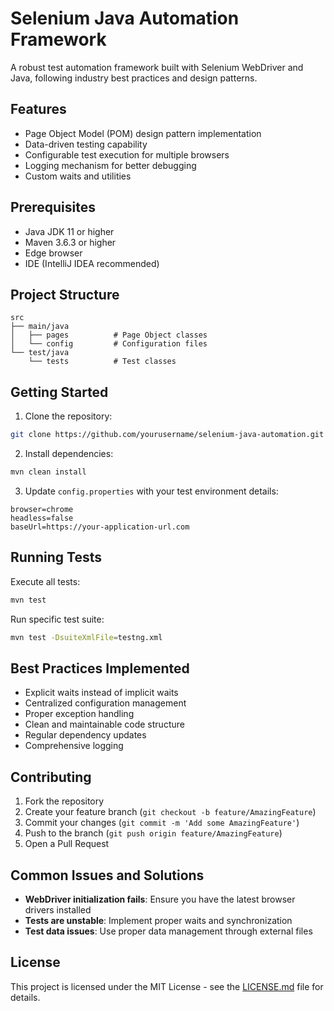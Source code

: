 # Selenium Java Automation Framework

A robust test automation framework built with Selenium WebDriver and Java, following industry best practices and design patterns.

## Features

- Page Object Model (POM) design pattern implementation
- Data-driven testing capability
- Configurable test execution for multiple browsers
- Logging mechanism for better debugging
- Custom waits and utilities

## Prerequisites

- Java JDK 11 or higher
- Maven 3.6.3 or higher
- Edge browser
- IDE (IntelliJ IDEA recommended)

## Project Structure

```
src
├── main/java
│   ├── pages          # Page Object classes
│   └── config         # Configuration files
└── test/java
    └── tests          # Test classes
```

## Getting Started

1. Clone the repository:
```bash
git clone https://github.com/yourusername/selenium-java-automation.git
```

2. Install dependencies:
```bash
mvn clean install
```

3. Update `config.properties` with your test environment details:
```properties
browser=chrome
headless=false
baseUrl=https://your-application-url.com
```

## Running Tests

Execute all tests:
```bash
mvn test
```

Run specific test suite:
```bash
mvn test -DsuiteXmlFile=testng.xml
```

## Best Practices Implemented

- Explicit waits instead of implicit waits
- Centralized configuration management
- Proper exception handling
- Clean and maintainable code structure
- Regular dependency updates
- Comprehensive logging

## Contributing

1. Fork the repository
2. Create your feature branch (`git checkout -b feature/AmazingFeature`)
3. Commit your changes (`git commit -m 'Add some AmazingFeature'`)
4. Push to the branch (`git push origin feature/AmazingFeature`)
5. Open a Pull Request

## Common Issues and Solutions

- **WebDriver initialization fails**: Ensure you have the latest browser drivers installed
- **Tests are unstable**: Implement proper waits and synchronization
- **Test data issues**: Use proper data management through external files

## License

This project is licensed under the MIT License - see the [LICENSE.md](LICENSE.md) file for details.
